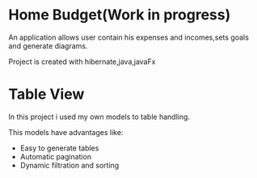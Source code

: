 # Home Budget(Work in progress)

An application allows user contain his expenses and incomes,sets goals and generate diagrams.

Project is created with hibernate,java,javaFx

# Table View

In this project i used my own models to table handling.

This models have advantages like:
* Easy to generate tables
* Automatic pagination
* Dynamic filtration and sorting




